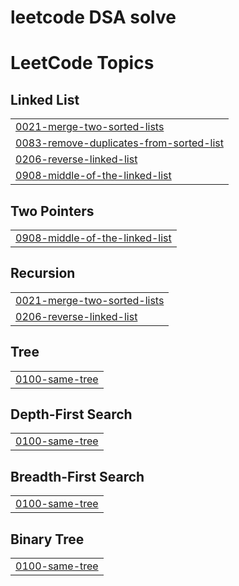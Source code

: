 # leetcode DSA solve

<!---LeetCode Topics Start-->
# LeetCode Topics
## Linked List
|  |
| ------- |
| [0021-merge-two-sorted-lists](https://github.com/ansarali41/leetcode/tree/master/0021-merge-two-sorted-lists) |
| [0083-remove-duplicates-from-sorted-list](https://github.com/ansarali41/leetcode/tree/master/0083-remove-duplicates-from-sorted-list) |
| [0206-reverse-linked-list](https://github.com/ansarali41/leetcode/tree/master/0206-reverse-linked-list) |
| [0908-middle-of-the-linked-list](https://github.com/ansarali41/leetcode/tree/master/0908-middle-of-the-linked-list) |
## Two Pointers
|  |
| ------- |
| [0908-middle-of-the-linked-list](https://github.com/ansarali41/leetcode/tree/master/0908-middle-of-the-linked-list) |
## Recursion
|  |
| ------- |
| [0021-merge-two-sorted-lists](https://github.com/ansarali41/leetcode/tree/master/0021-merge-two-sorted-lists) |
| [0206-reverse-linked-list](https://github.com/ansarali41/leetcode/tree/master/0206-reverse-linked-list) |
## Tree
|  |
| ------- |
| [0100-same-tree](https://github.com/ansarali41/leetcode/tree/master/0100-same-tree) |
## Depth-First Search
|  |
| ------- |
| [0100-same-tree](https://github.com/ansarali41/leetcode/tree/master/0100-same-tree) |
## Breadth-First Search
|  |
| ------- |
| [0100-same-tree](https://github.com/ansarali41/leetcode/tree/master/0100-same-tree) |
## Binary Tree
|  |
| ------- |
| [0100-same-tree](https://github.com/ansarali41/leetcode/tree/master/0100-same-tree) |
<!---LeetCode Topics End-->